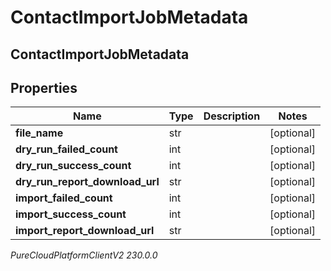# ContactImportJobMetadata

## ContactImportJobMetadata

## Properties

|Name | Type | Description | Notes|
|------------ | ------------- | ------------- | -------------|
| **file_name** | str |  | [optional] |
| **dry_run_failed_count** | int |  | [optional] |
| **dry_run_success_count** | int |  | [optional] |
| **dry_run_report_download_url** | str |  | [optional] |
| **import_failed_count** | int |  | [optional] |
| **import_success_count** | int |  | [optional] |
| **import_report_download_url** | str |  | [optional] |



_PureCloudPlatformClientV2 230.0.0_
